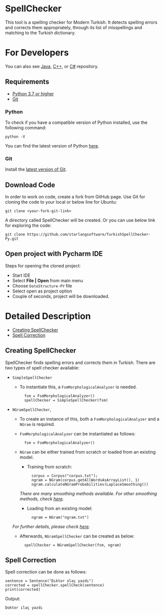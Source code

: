 # SpellChecker

This tool is a spelling checker for Modern Turkish. It detects spelling errors and corrects them appropriately, through its list of misspellings and matching to the Turkish dictionary.

For Developers
============

You can also see [Java](https://github.com/starlangsoftware/TurkishSpellChecker), [C++](https://github.com/starlangsoftware/TurkishSpellChecker-CPP), or [C#](https://github.com/starlangsoftware/TurkishSpellChecker-CS) repository.

## Requirements

* [Python 3.7 or higher](#python)
* [Git](#git)

### Python 

To check if you have a compatible version of Python installed, use the following command:

    python -V
    
You can find the latest version of Python [here](https://www.python.org/downloads/).

### Git

Install the [latest version of Git](https://git-scm.com/book/en/v2/Getting-Started-Installing-Git).

## Download Code

In order to work on code, create a fork from GitHub page. 
Use Git for cloning the code to your local or below line for Ubuntu:

	git clone <your-fork-git-link>

A directory called SpellChecker will be created. Or you can use below link for exploring the code:

	git clone https://github.com/starlangsoftware/TurkishSpellChecker-Py.git

## Open project with Pycharm IDE

Steps for opening the cloned project:

* Start IDE
* Select **File | Open** from main menu
* Choose `DataStructure-PY` file
* Select open as project option
* Couple of seconds, project will be downloaded. 


Detailed Description
============
+ [Creating SpellChecker](#creating-spellchecker)
+ [Spell Correction](#spell-correction)

## Creating SpellChecker

SpellChecker finds spelling errors and corrects them in Turkish. There are two types of spell checker available:

* `SimpleSpellChecker`
    
    * To instantiate this, a `FsmMorphologicalAnalyzer` is needed. 
        
            fsm = FsmMorphologicalAnalyzer()
            spellChecker = SimpleSpellChecker(fsm)   
     
* `NGramSpellChecker`,
    
    * To create an instance of this, both a `FsmMorphologicalAnalyzer` and a `NGram` is required. 
    
    * `FsmMorphologicalAnalyzer` can be instantiated as follows:
        
            fsm = FsmMorphologicalAnalyzer()
    
    * `NGram` can be either trained from scratch or loaded from an existing model.
        
        * Training from scratch:
                
                corpus = Corpus("corpus.txt");
                ngram = NGram(corpus.getAllWordsAsArrayList(), 1)
                ngram.calculateNGramProbabilities(LaplaceSmoothing())
                
        *There are many smoothing methods available. For other smoothing methods, check [here](https://github.com/olcaytaner/NGram).*       
        * Loading from an existing model:
     
                ngram = NGram("ngram.txt")

	*For further details, please check [here](https://github.com/starlangsoftware/NGram).*        
            
    * Afterwards, `NGramSpellChecker` can be created as below:
        
            spellChecker = NGramSpellChecker(fsm, ngram)
     

## Spell Correction

Spell correction can be done as follows:

    sentence = Sentence("Dıktor olaç yazdı")
    corrected = spellChecker.spellCheck(sentence)
    print(corrected)
    
Output:

    Doktor ilaç yazdı
